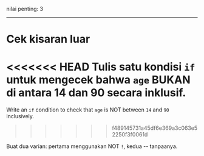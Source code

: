 nilai penting: 3

---

# Cek kisaran luar

<<<<<<< HEAD
Tulis satu kondisi `if` untuk mengecek bahwa `age` BUKAN di antara 14 dan 90 secara inklusif.
=======
Write an `if` condition to check that `age` is NOT between `14` and `90` inclusively.
>>>>>>> f489145731a45df6e369a3c063e52250f3f0061d

Buat dua varian: pertama menggunakan NOT `!`, kedua -- tanpaanya.
